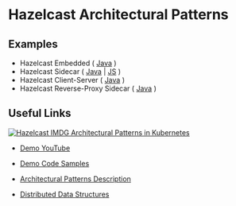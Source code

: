 # Hazelcast Architectural Patterns

## Examples

- Hazelcast Embedded ( [Java](hazelcast-embedded/) )
- Hazelcast Sidecar ( [Java](hazelcast-sidecar/) | [JS](hazelcast-sidecar-js/) )
- Hazelcast Client-Server ( [Java](hazelcast-client-server/) )
- Hazelcast Reverse-Proxy Sidecar ( [Java](hazelcast-reverse-proxy-sidecar/) )

## Useful Links

[![Hazelcast IMDG Architectural Patterns in Kubernetes](https://img.youtube.com/vi/MryTRkm4U3w/0.jpg)](https://www.youtube.com/watch?v=MryTRkm4U3w)

- [Demo YouTube](https://www.youtube.com/watch?v=MryTRkm4U3w)
- [Demo Code Samples](https://github.com/bitxon/demo-hazelcast-imdg)

- [Architectural Patterns Description](https://hazelcast.com/blog/architectural-patterns-for-caching-microservices/)
- [Distributed Data Structures](https://docs.hazelcast.com/imdg/4.2/data-structures/distributed-data-structures)
